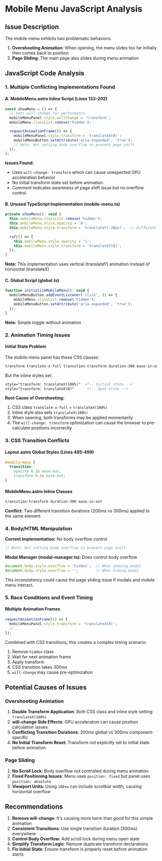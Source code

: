 # Mobile Menu JavaScript Analysis

## Issue Description
The mobile menu exhibits two problematic behaviors:
1. **Overshooting Animation**: When opening, the menu slides too far initially then comes back to position
2. **Page Sliding**: The main page also slides during menu animation

## JavaScript Code Analysis

### 1. Multiple Conflicting Implementations Found

#### A. MobileMenu.astro Inline Script (Lines 133-202)
```javascript
const showMenu = () => {
  // Sets will-change for performance
  mobileMenuPanel.style.willChange = 'transform';
  mobileMenu.classList.remove('hidden');

  requestAnimationFrame(() => {
    mobileMenuPanel.style.transform = 'translateX(0)';
    mobileMenuButton.setAttribute('aria-expanded', 'true');
    // Note: Not setting body overflow to prevent page shift
  });
};
```

**Issues Found:**
- Uses `will-change: transform` which can cause unexpected GPU acceleration behavior
- No initial transform state set before animation
- Comment indicates awareness of page shift issue but no overflow control

#### B. Unused TypeScript Implementation (mobile-menu.ts)
```javascript
private showMenu(): void {
  this.mobileMenu.classList.remove('hidden');
  this.mobileMenu.style.opacity = '0';
  this.mobileMenu.style.transform = 'translateY(-20px)';  // Different animation!
  
  raf(() => {
    this.mobileMenu.style.opacity = '1';
    this.mobileMenu.style.transform = 'translateY(0)';
  });
}
```

**Note:** This implementation uses vertical (translateY) animation instead of horizontal (translateX)

#### C. Global Script (global.ts)
```javascript
function initializeMobileMenu(): void {
  mobileMenuButton.addEventListener('click', () => {
    mobileMenu.classList.remove('hidden');
    mobileMenuButton.setAttribute('aria-expanded', 'true');
  });
}
```

**Note:** Simple toggle without animation

### 2. Animation Timing Issues

#### Initial State Problem
The mobile menu panel has these CSS classes:
```css
transform translate-x-full transition-transform duration-300 ease-in-out
```

But the inline styles set:
```html
style="transform: translateX(100%)"  <!-- Initial state -->
style="transform: translateX(0)"      <!-- Open state -->
```

**Root Cause of Overshooting:**
1. CSS class `translate-x-full` = `translateX(100%)`
2. Inline style also sets `translateX(100%)`
3. When opening, both transforms may be applied momentarily
4. The `will-change: transform` optimization can cause the browser to pre-calculate positions incorrectly

### 3. CSS Transition Conflicts

#### Layout.astro Global Styles (Lines 495-499)
```css
#mobile-menu {
  transition:
    opacity 0.2s ease-out,
    transform 0.2s ease-out;
}
```

#### MobileMenu.astro Inline Classes
```css
transition-transform duration-300 ease-in-out
```

**Conflict:** Two different transition durations (200ms vs 300ms) applied to the same element

### 4. Body/HTML Manipulation

**Current Implementation:** No body overflow control
```javascript
// Note: Not setting body overflow to prevent page shift
```

**Modal Manager (modal-manager.ts):** Does control body overflow
```javascript
document.body.style.overflow = 'hidden';  // When showing modal
document.body.style.overflow = '';        // When hiding modal
```

This inconsistency could cause the page sliding issue if modals and mobile menu interact.

### 5. Race Conditions and Event Timing

#### Multiple Animation Frames
```javascript
requestAnimationFrame(() => {
  mobileMenuPanel.style.transform = 'translateX(0)';
  // ...
});
```

Combined with CSS transitions, this creates a complex timing scenario:
1. Remove `hidden` class
2. Wait for next animation frame
3. Apply transform
4. CSS transition takes 300ms
5. `will-change` may cause pre-optimization

## Potential Causes of Issues

### Overshooting Animation
1. **Double Transform Application**: Both CSS class and inline style setting `translateX(100%)`
2. **will-change Side Effects**: GPU acceleration can cause position calculation issues
3. **Conflicting Transition Durations**: 200ms global vs 300ms component-specific
4. **No Initial Transform Reset**: Transform not explicitly set to initial state before animation

### Page Sliding
1. **No Scroll Lock**: Body overflow not controlled during menu animation
2. **Fixed Positioning Issues**: Menu uses `position: fixed` but panel uses `position: absolute`
3. **Viewport Units**: Using `100vw` can include scrollbar width, causing horizontal overflow

## Recommendations

1. **Remove will-change**: It's causing more harm than good for this simple animation
2. **Consistent Transitions**: Use single transition duration (300ms) everywhere
3. **Control Body Overflow**: Add scroll lock during menu open state
4. **Simplify Transform Logic**: Remove duplicate transform declarations
5. **Fix Initial State**: Ensure transform is properly reset before animation starts